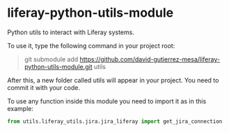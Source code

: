 # liferay-python-utils-module
Python utils to interact with Liferay systems.

To use it, type the following command in your project root:
> git submodule add https://github.com/david-gutierrez-mesa/liferay-python-utils-module.git utils

After this, a new folder called utils will appear in your project. You need to commit it with your code.

To use any function inside this module you need to import it as in this example:
```python
from utils.liferay_utils.jira.jira_liferay import get_jira_connection
```
